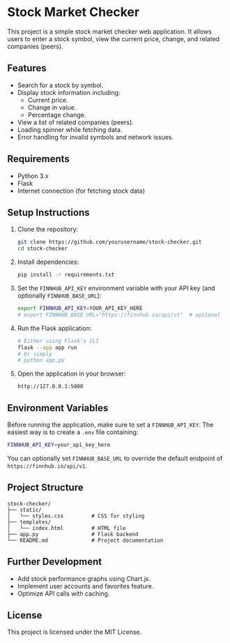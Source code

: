 # Stock Market Checker

This project is a simple stock market checker web application. It allows users to enter a stock symbol, view the current price, change, and related companies (peers).

## Features
- Search for a stock by symbol.
- Display stock information including:
  - Current price.
  - Change in value.
  - Percentage change.
- View a list of related companies (peers).
- Loading spinner while fetching data.
- Error handling for invalid symbols and network issues.

## Requirements
- Python 3.x
- Flask
- Internet connection (for fetching stock data)

## Setup Instructions
1. Clone the repository:
   ```bash
   git clone https://github.com/yourusername/stock-checker.git
   cd stock-checker
   ```
2. Install dependencies:
   ```bash
   pip install -r requirements.txt
   ```
3. Set the `FINNHUB_API_KEY` environment variable with your API key (and optionally
   `FINNHUB_BASE_URL`):
   ```bash
   export FINNHUB_API_KEY=YOUR_API_KEY_HERE
   # export FINNHUB_BASE_URL="https://finnhub.io/api/v1"  # optional
   ```
4. Run the Flask application:
   ```bash
   # Either using Flask's CLI
   flask --app app run
   # Or simply
   # python app.py
   ```
5. Open the application in your browser:
   ```
   http://127.0.0.1:5000
   ```

## Environment Variables

Before running the application, make sure to set a `FINNHUB_API_KEY`. The easiest way is to create a `.env` file containing:

```bash
FINNHUB_API_KEY=your_api_key_here
```

You can optionally set `FINNHUB_BASE_URL` to override the default endpoint of `https://finnhub.io/api/v1`.

## Project Structure
```
stock-checker/
├── static/
│   └── styles.css         # CSS for styling
├── templates/
│   └── index.html         # HTML file
├── app.py                 # Flask backend
└── README.md              # Project documentation
```

## Further Development
- Add stock performance graphs using Chart.js.
- Implement user accounts and favorites feature.
- Optimize API calls with caching.

## License
This project is licensed under the MIT License.
